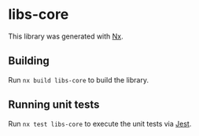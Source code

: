 # libs-core

This library was generated with [Nx](https://nx.dev).

## Building

Run `nx build libs-core` to build the library.

## Running unit tests

Run `nx test libs-core` to execute the unit tests via [Jest](https://jestjs.io).
